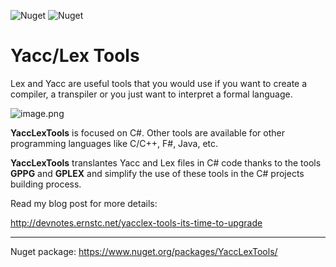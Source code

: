 ![Nuget](https://img.shields.io/nuget/v/YaccLexTools) ![Nuget](https://img.shields.io/nuget/dt/YaccLexTools)

Yacc/Lex Tools
==============

Lex and Yacc are useful tools that you would use if you want to create a compiler, a transpiler or you just want to interpret a formal language. 

![image.png](https://raw.githubusercontent.com/ernstc/YaccLexTools/dev-1.0.0/resources/pic1.png)

**YaccLexTools** is focused on C#. Other tools are available for other programming languages like C/C++, F#, Java, etc.

**YaccLexTools** translantes Yacc and Lex files in C# code thanks to the tools **GPPG** and **GPLEX** and simplify the use of these tools in the C# projects building process.

Read my blog post for more details:

http://devnotes.ernstc.net/yacclex-tools-its-time-to-upgrade

---

Nuget package: https://www.nuget.org/packages/YaccLexTools/
